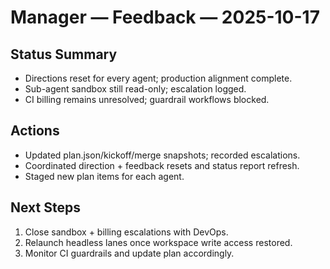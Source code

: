 # Manager — Feedback — 2025-10-17

## Status Summary
- Directions reset for every agent; production alignment complete.
- Sub-agent sandbox still read-only; escalation logged.
- CI billing remains unresolved; guardrail workflows blocked.

## Actions
- Updated plan.json/kickoff/merge snapshots; recorded escalations.
- Coordinated direction + feedback resets and status report refresh.
- Staged new plan items for each agent.

## Next Steps
1. Close sandbox + billing escalations with DevOps.
2. Relaunch headless lanes once workspace write access restored.
3. Monitor CI guardrails and update plan accordingly.
